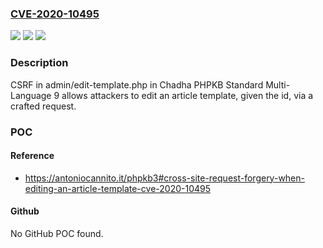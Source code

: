 ### [CVE-2020-10495](https://cve.mitre.org/cgi-bin/cvename.cgi?name=CVE-2020-10495)
![](https://img.shields.io/static/v1?label=Product&message=n%2Fa&color=blue)
![](https://img.shields.io/static/v1?label=Version&message=n%2Fa&color=blue)
![](https://img.shields.io/static/v1?label=Vulnerability&message=n%2Fa&color=brighgreen)

### Description

CSRF in admin/edit-template.php in Chadha PHPKB Standard Multi-Language 9 allows attackers to edit an article template, given the id, via a crafted request.

### POC

#### Reference
- https://antoniocannito.it/phpkb3#cross-site-request-forgery-when-editing-an-article-template-cve-2020-10495

#### Github
No GitHub POC found.

